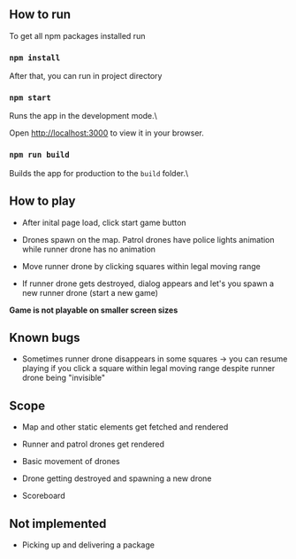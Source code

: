## How to run

To get all npm packages installed run

### `npm install`

After that, you can run in project directory

### `npm start`

Runs the app in the development mode.\

Open [http://localhost:3000](http://localhost:3000) to view it in your browser.

### `npm run build`

Builds the app for production to the `build` folder.\

## How to play

- After inital page load, click start game button

- Drones spawn on the map. Patrol drones have police lights animation while runner drone has no animation

- Move runner drone by clicking squares within legal moving range

- If runner drone gets destroyed, dialog appears and let's you spawn a new runner drone (start a new game)

**Game is not playable on smaller screen sizes**

## Known bugs

- Sometimes runner drone disappears in some squares -> you can resume playing if you click a square within legal moving range despite runner drone being "invisible"

## Scope

- Map and other static elements get fetched and rendered

- Runner and patrol drones get rendered

- Basic movement of drones

- Drone getting destroyed and spawning a new drone

- Scoreboard

## Not implemented

- Picking up and delivering a package
